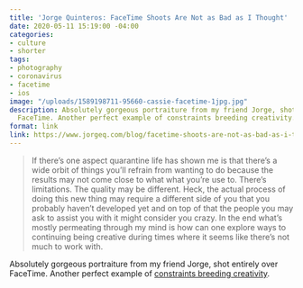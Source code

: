```yaml
---
title: 'Jorge Quinteros: FaceTime Shoots Are Not as Bad as I Thought'
date: 2020-05-11 15:19:00 -04:00
categories:
- culture
- shorter
tags:
- photography
- coronavirus
- facetime
- ios
image: "/uploads/1589198711-95660-cassie-facetime-1jpg.jpg"
description: Absolutely gorgeous portraiture from my friend Jorge, shot entirely over
  FaceTime. Another perfect example of constraints breeding creativity.
format: link
link: https://www.jorgeq.com/blog/facetime-shoots-are-not-as-bad-as-i-thought?utm_source=feedburner&utm_medium=feed&utm_campaign=Feed%253A+jorgequinterosphotoblog+%2528Jorge+Quinteros%2529
---
```


> If there’s one aspect quarantine life has shown me is that there’s a wide orbit of things you’ll refrain from wanting to do because the results may not come close to what what you’re use to. There’s limitations. The quality may be different. Heck, the actual process of doing this new thing may require a different side of you that you probably haven’t developed yet and on top of that the people you may ask to assist you with it might consider you crazy. In the end what’s mostly permeating through my mind is how can one explore ways to continuing being creative during times where it seems like there’s not much to work with.

Absolutely gorgeous portraiture from my friend Jorge, shot entirely over FaceTime. Another perfect example of [constraints breeding creativity](https://headrush.typepad.com/creating_passionate_users/2005/12/creativity_on_s.html).
